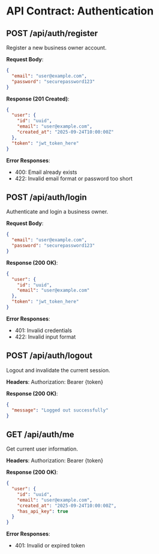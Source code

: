 # API Contract: Authentication

## POST /api/auth/register
Register a new business owner account.

**Request Body**:
```json
{
  "email": "user@example.com",
  "password": "securepassword123"
}
```

**Response (201 Created)**:
```json
{
  "user": {
    "id": "uuid",
    "email": "user@example.com",
    "created_at": "2025-09-24T10:00:00Z"
  },
  "token": "jwt_token_here"
}
```

**Error Responses**:
- 400: Email already exists
- 422: Invalid email format or password too short

## POST /api/auth/login
Authenticate and login a business owner.

**Request Body**:
```json
{
  "email": "user@example.com",
  "password": "securepassword123"
}
```

**Response (200 OK)**:
```json
{
  "user": {
    "id": "uuid",
    "email": "user@example.com"
  },
  "token": "jwt_token_here"
}
```

**Error Responses**:
- 401: Invalid credentials
- 422: Invalid input format

## POST /api/auth/logout
Logout and invalidate the current session.

**Headers**: Authorization: Bearer {token}

**Response (200 OK)**:
```json
{
  "message": "Logged out successfully"
}
```

## GET /api/auth/me
Get current user information.

**Headers**: Authorization: Bearer {token}

**Response (200 OK)**:
```json
{
  "user": {
    "id": "uuid",
    "email": "user@example.com",
    "created_at": "2025-09-24T10:00:00Z",
    "has_api_key": true
  }
}
```

**Error Responses**:
- 401: Invalid or expired token